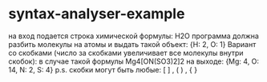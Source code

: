 # syntax-analyser-example

на вход подается строка химической формулы: H2O
программа должна разбить молекулы на атомы и выдать такой объект:  {H: 2, O: 1}
Вариант со скобками (число за скобками увеличивает все молекулы внутри скобок): в случае такой формулы Mg4[ON(SO3)2]2 на выходе: {Mg: 4, O: 14, N: 2, S: 4}
p.s. скобки могут быть любые: [ ] , ( ) , { }
